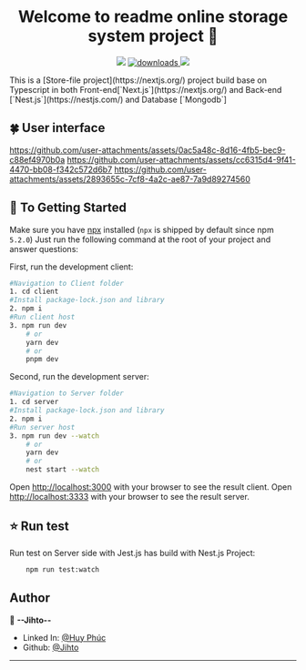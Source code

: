 <h1 align="center">Welcome to readme online storage system project 👋</h1>
<p align="center">
  <img src="https://img.shields.io/npm/v/readme-md-generator.svg?orange=blue" />
  <a href="https://www.npmjs.com/package/readme-md-generator">
    <img alt="downloads" src="https://img.shields.io/npm/dm/readme-md-generator.svg?color=blue" target="_blank" />
  </a> 
  <a href="https://codecov.io/gh/kefranabg/readme-md-generator">
    <img src="https://codecov.io/gh/kefranabg/readme-md-generator/branch/master/graph/badge.svg" />
  </a> 
</p>
This is a [Store-file project](https://nextjs.org/) project build base on Typescript in both Front-end[`Next.js`](https://nextjs.org/) and Back-end [`Nest.js`](https://nestjs.com/) and Database [`Mongodb`]
 

## 🍀 User interface 

https://github.com/user-attachments/assets/0ac5a48c-8d16-4fb5-bec9-c88ef4970b0a
https://github.com/user-attachments/assets/cc6315d4-9f41-4470-bb08-f342c572d6b7
https://github.com/user-attachments/assets/2893655c-7cf8-4a2c-ae87-7a9d89274560

## 🚀 To Getting Started

Make sure you have [npx](https://www.npmjs.com/package/npx) installed (`npx` is shipped by default since npm `5.2.0`)
Just run the following command at the root of your project and answer questions:

First, run the development client:

```bash 
#Navigation to Client folder 
1. cd client 
#Install package-lock.json and library
2. npm i
#Run client host
3. npm run dev
    # or
    yarn dev
    # or
    pnpm dev
``` 

Second, run the development server:

```bash
#Navigation to Server folder 
1. cd server 
#Install package-lock.json and library
2. npm i
#Run server host
3. npm run dev --watch
    # or
    yarn dev
    # or
    nest start --watch
```

Open [http://localhost:3000](http://localhost:3000) with your browser to see the result client.
Open [http://localhost:3333](http://localhost:3333) with your browser to see the result server.

## ⭐️ Run test

Run test on Server side with Jest.js has build with Nest.js Project:

```bash
    npm run test:watch
``` 

## Author
👤 **--Jihto--**

- Linked In: [@Huy Phúc](https://www.linkedin.com/in/phuc-nguyen-9ba849266/)
- Github: [@Jihto](https://github.com/jihto)
 ---
 

